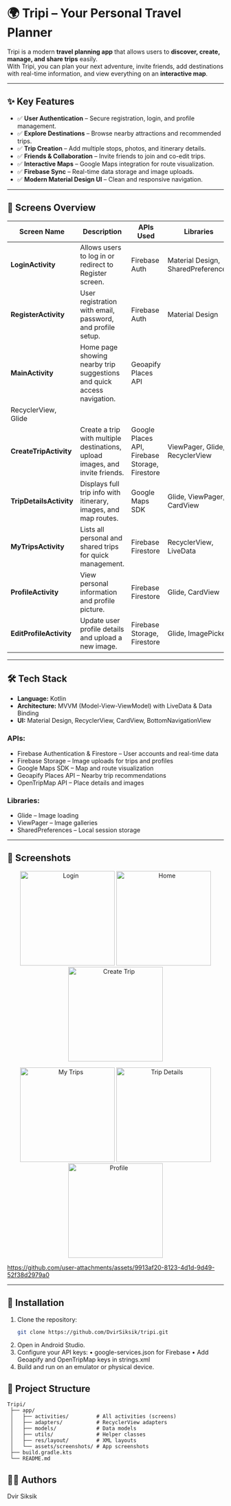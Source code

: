 # 🌍 Tripi – Your Personal Travel Planner

Tripi is a modern **travel planning app** that allows users to **discover, create, manage, and share trips** easily.  
With Tripi, you can plan your next adventure, invite friends, add destinations with real-time information, and view everything on an **interactive map**.

---

## ✨ Key Features

- ✅ **User Authentication** – Secure registration, login, and profile management.  
- ✅ **Explore Destinations** – Browse nearby attractions and recommended trips.  
- ✅ **Trip Creation** – Add multiple stops, photos, and itinerary details.  
- ✅ **Friends & Collaboration** – Invite friends to join and co-edit trips.  
- ✅ **Interactive Maps** – Google Maps integration for route visualization.  
- ✅ **Firebase Sync** – Real-time data storage and image uploads.  
- ✅ **Modern Material Design UI** – Clean and responsive navigation.  

---

## 📱 Screens Overview

| **Screen Name**       | **Description**                                                           | **APIs Used**                                     | **Libraries**                          |
|------------------------|--------------------------------------------------------------------------|--------------------------------------------------|----------------------------------------|
| **LoginActivity**      | Allows users to log in or redirect to Register screen.                  | Firebase Auth                                     | Material Design, SharedPreferences      |
| **RegisterActivity**   | User registration with email, password, and profile setup.              | Firebase Auth                                     | Material Design                         |
| **MainActivity**       | Home page showing nearby trip suggestions and quick access navigation.  | Geoapify Places API
| RecyclerView, Glide                     |
| **CreateTripActivity** | Create a trip with multiple destinations, upload images, and invite friends. | Google Places API, Firebase Storage, Firestore    | ViewPager, Glide, RecyclerView          |
| **TripDetailsActivity**| Displays full trip info with itinerary, images, and map routes.         | Google Maps SDK                | Glide, ViewPager, CardView              |
| **MyTripsActivity**    | Lists all personal and shared trips for quick management.               | Firebase Firestore                                | RecyclerView, LiveData                   |
| **ProfileActivity**    | View personal information and profile picture.                         | Firebase Firestore                                | Glide, CardView                          |
| **EditProfileActivity**| Update user profile details and upload a new image.                    | Firebase Storage, Firestore                       | Glide, ImagePicker                       |

---

## 🛠 Tech Stack

- **Language:** Kotlin  
- **Architecture:** MVVM (Model-View-ViewModel) with LiveData & Data Binding  
- **UI:** Material Design, RecyclerView, CardView, BottomNavigationView  

### APIs:
- Firebase Authentication & Firestore – User accounts and real-time data  
- Firebase Storage – Image uploads for trips and profiles  
- Google Maps SDK – Map and route visualization  
- Geoapify Places API – Nearby trip recommendations  
- OpenTripMap API – Place details and images  

### Libraries:
- Glide – Image loading  
- ViewPager – Image galleries  
- SharedPreferences – Local session storage  

---

## 📸 Screenshots

<p align="center">
  <img src="assets/screenshots/login.png" width="220" alt="Login" />
  <img src="assets/screenshots/home.png" width="220" alt="Home" />
  <img src="assets/screenshots/Create Trip.png" width="220" alt="Create Trip" />
</p>

<p align="center">
  <img src="assets/screenshots/My Trips.png" width="220" alt="My Trips" />	
  <img src="assets/screenshots/Trip Details.png" width="220" alt="Trip Details" />
  <img src="assets/screenshots/Profile.png" width="220" alt="Profile" />
</p>

https://github.com/user-attachments/assets/9913af20-8123-4d1d-9d49-52f38d2979a0

---

## 🚀 Installation

1. Clone the repository:
   ```bash
   git clone https://github.com/DvirSiksik/tripi.git
2.	Open in Android Studio.
3.	Configure your API keys:
	•	google-services.json for Firebase
	•	Add Geoapify and OpenTripMap keys in strings.xml
4.	Build and run on an emulator or physical device.

## 📌 Project Structure

	Tripi/
	 ├── app/
	 │   ├── activities/         # All activities (screens)
	 │   ├── adapters/           # RecyclerView adapters
	 │   ├── models/             # Data models
	 │   ├── utils/              # Helper classes
	 │   ├── res/layout/         # XML layouts
	 │   └── assets/screenshots/ # App screenshots
	 ├── build.gradle.kts
	 └── README.md

## 👨‍💻 Authors	
Dvir Siksik



 

 
